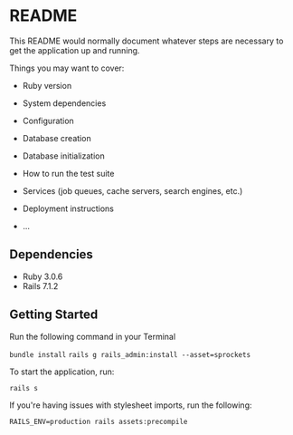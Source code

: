 # README

This README would normally document whatever steps are necessary to get the
application up and running.

Things you may want to cover:

- Ruby version

- System dependencies

- Configuration

- Database creation

- Database initialization

- How to run the test suite

- Services (job queues, cache servers, search engines, etc.)

- Deployment instructions

- ...

## Dependencies

- Ruby 3.0.6
- Rails 7.1.2

## Getting Started

Run the following command in your Terminal

`bundle install`
`rails g rails_admin:install --asset=sprockets`

To start the application, run:

`rails s`

If you're having issues with stylesheet imports, run the following:

`RAILS_ENV=production rails assets:precompile`
